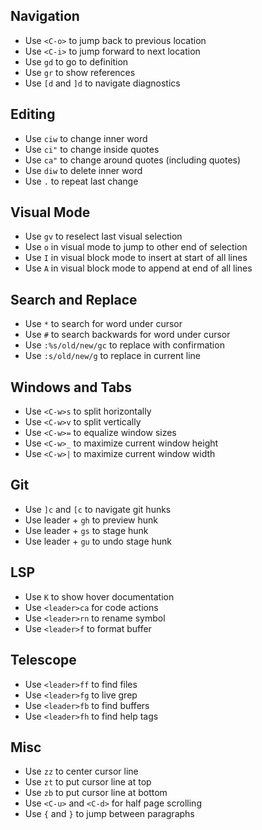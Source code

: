 ## Navigation

- Use `<C-o>` to jump back to previous location
- Use `<C-i>` to jump forward to next location
- Use `gd` to go to definition
- Use `gr` to show references
- Use `[d` and `]d` to navigate diagnostics

## Editing

- Use `ciw` to change inner word
- Use `ci"` to change inside quotes
- Use `ca"` to change around quotes (including quotes)
- Use `diw` to delete inner word
- Use `.` to repeat last change

## Visual Mode

- Use `gv` to reselect last visual selection
- Use `o` in visual mode to jump to other end of selection
- Use `I` in visual block mode to insert at start of all lines
- Use `A` in visual block mode to append at end of all lines

## Search and Replace

- Use `*` to search for word under cursor
- Use `#` to search backwards for word under cursor
- Use `:%s/old/new/gc` to replace with confirmation
- Use `:s/old/new/g` to replace in current line

## Windows and Tabs

- Use `<C-w>s` to split horizontally
- Use `<C-w>v` to split vertically
- Use `<C-w>=` to equalize window sizes
- Use `<C-w>_` to maximize current window height
- Use `<C-w>|` to maximize current window width

## Git

- Use `]c` and `[c` to navigate git hunks
- Use leader + `gh` to preview hunk
- Use leader + `gs` to stage hunk
- Use leader + `gu` to undo stage hunk

## LSP

- Use `K` to show hover documentation
- Use `<leader>ca` for code actions
- Use `<leader>rn` to rename symbol
- Use `<leader>f` to format buffer

## Telescope

- Use `<leader>ff` to find files
- Use `<leader>fg` to live grep
- Use `<leader>fb` to find buffers
- Use `<leader>fh` to find help tags

## Misc

- Use `zz` to center cursor line
- Use `zt` to put cursor line at top
- Use `zb` to put cursor line at bottom
- Use `<C-u>` and `<C-d>` for half page scrolling
- Use `{` and `}` to jump between paragraphs
